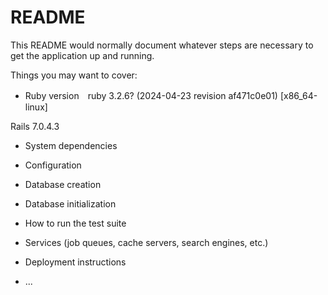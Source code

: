 # README

This README would normally document whatever steps are necessary to get the
application up and running.

Things you may want to cover:

* Ruby version　ruby 3.2.6? (2024-04-23 revision af471c0e01) [x86_64-linux]

Rails 7.0.4.3


* System dependencies

* Configuration

* Database creation

* Database initialization

* How to run the test suite

* Services (job queues, cache servers, search engines, etc.)

* Deployment instructions

* ...
